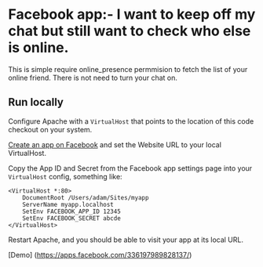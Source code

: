 Facebook app:- I want to keep off my chat but still want to check who else is online.
=================================

This is simple require online_presence permmision to fetch the list of your online friend. There is not need to turn 
your chat on.

Run locally
-----------

Configure Apache with a `VirtualHost` that points to the location of this code checkout on your system.

[Create an app on Facebook](https://developers.facebook.com/apps) and set the Website URL to your local VirtualHost.

Copy the App ID and Secret from the Facebook app settings page into your `VirtualHost` config, something like:

    <VirtualHost *:80>
        DocumentRoot /Users/adam/Sites/myapp
        ServerName myapp.localhost
        SetEnv FACEBOOK_APP_ID 12345
        SetEnv FACEBOOK_SECRET abcde
    </VirtualHost>

Restart Apache, and you should be able to visit your app at its local URL.

[Demo] (https://apps.facebook.com/336197989828137/)
